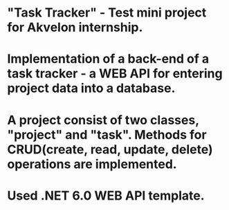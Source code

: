 # "Task Tracker" - Test mini project for Akvelon internship.
# Implementation of a  back-end of a task tracker - a WEB API for entering project data into a database.
# A project consist of two classes, "project" and "task". Methods for CRUD(create, read, update, delete) operations are implemented.
# Used .NET 6.0 WEB API template.
